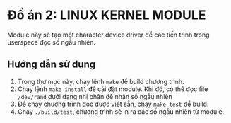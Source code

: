 # Đồ án 2: LINUX KERNEL MODULE
Module này sẽ tạo một character device driver để các tiến trình trong userspace đọc số ngẫu nhiên.

## Hướng dẫn sử dụng
1. Trong thư mục này, chạy lệnh `make` để build chương trình.
2. Chạy lệnh `make install` để cài đặt module. Khi đó, có thể đọc file `/dev/rand` dưới dạng nhị phân để nhận số ngẫu nhiên
3. Để chạy chương trình đọc được viết sẵn, chạy `make test` để build.
4. Chạy `./build/test`, chương trình sẽ in ra các số ngẫu nhiên từ module.
